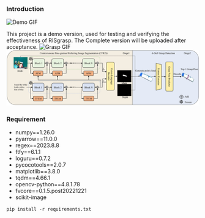 <br>

### Introduction
<img src="https://github.com/asamu12/CARIS/blob/main/issue/grasp.gif" alt="Demo GIF" width="500"/>



This project is a demo version, used for testing and verifying the effectiveness of RISgrasp. The Complete version will be uploaded after acceptance.
![Grasp GIF](https://github.com/asamu12/CARIS/blob/main/issue/grasp.gif)
![Image](https://github.com/asamu12/CARIS/blob/main/fig/Overview.jpg)
### Requirement

- numpy==1.26.0
- pyarrow==11.0.0
- regex==2023.8.8
- ftfy==6.1.1
- loguru==0.7.2
- pycocotools==2.0.7
- matplotlib==3.8.0
- tqdm==4.66.1
- opencv-python==4.8.1.78
- fvcore==0.1.5.post20221221
- scikit-image
```
pip install -r requirements.txt
